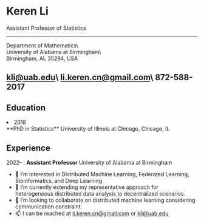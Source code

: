 Keren Li
============
Assistant Professor of Statistics

--------------------------------------          
Department of Mathematics\\                         
University of Alabama at Birmingham\\              
Birmingham, AL 35294, USA          

kli@uab.edu\\
li.keren.cn@gmail.com\\
872-588-2017
--------------------------------------            

Education
---------
<li>2018</li> **PhD in Statistics** University of Illinois at Chicago, Chicago, IL

Experience
---------

2022-
:  **Assistant Professor** University of Alabama at Birmingham

- 👀 I’m interested in Distributed Machine Learning, Federated Learning, Bioinformatics, and Deep Learning.
- 🌱 I’m currently extending my representative approach for heterogeneous distributed data analysis to decentralized scenarios.
- 💞️ I’m looking to collaborate on distributed machine learning considering communication constraint.
- 📫 I can be reached at li.keren.cn@gmail.com or kli@uab.edu

